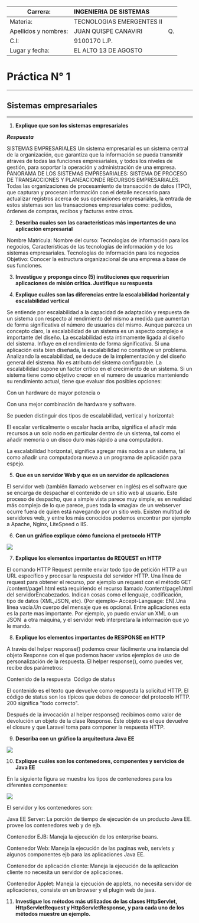 | Carrera: | INGENIERIA DE SISTEMAS | | 
| --- | :--- | :---|
| Materia: | TECNOLOGIAS EMERGENTES II | 
| Apellidos y nombres: | JUAN QUISPE CANAVIRI |Q.
| C.I: | 9100170 L.P. | 
| Lugar y fecha: | EL ALTO 13 DE AGOSTO

# Práctica N° 1
---
## Sistemas empresariales
---
1) **Explique que son los sistemas empresariales**

***Respuesta***

SISTEMAS EMPRESARIALES Un sistema empresarial es un sistema central de la organización, que garantiza que la información se pueda transmitir atraves de todas las funciones empresariales, y todos los niveles de gestión, para soportar la operación y administración de una empresa. PANORAMA DE LOS SISTEMAS EMPRESARIALES: SISTEMA DE PROCESO DE TRANSACCIONES Y PLANEACIONDE RECURSOS EMPRESARIALES. Todas las organizaciones de procesamiento de transacción de datos (TPC), que capturan y procesan información con el detalle necesario para actualizar registros acerca de sus operaciones empresariales, la entrada de estos sistemas son las transacciones empresariales como: pedidos, órdenes de compras, recibos y facturas entre otros. 

2) **Describa cuales son las características más importantes de una aplicación empresarial**

Nombre Matrícula: Nombre del curso: Tecnologías de información para los negocios, Características de las tecnologías de información y de los sistemas empresariales. Tecnologías de información para los negocios 
 Objetivo: Conocer la estructura organizacional de una empresa a base de sus funciones. 

3) **Investigue y proponga cinco (5) instituciones que requerirían aplicaciones de misión crítica. 
Justifique su respuesta**

4) **Explique cuáles son las diferencias entre la escalabilidad horizontal y escalabilidad vertical**

Se entiende por escalabilidad a la capacidad de adaptación y respuesta de un sistema con respecto al rendimiento del mismo a medida que aumentan de forma significativa el número de usuarios del mismo. Aunque parezca un concepto claro, la escalabilidad de un sistema es un aspecto complejo e importante del diseño.
La escalabilidad esta íntimamente ligada al diseño del sistema. Influye en el rendimiento de forma significativa. Si una aplicación esta bien diseñada, la escalabilidad no constituye un problema. Analizando la escalabilidad, se deduce de la implementación y del diseño general del sistema. No es atributo del sistema configurable.
La escalabilidad supone un factor crítico en el crecimiento de un sistema. Si un sistema tiene como objetivo crecer en el numero de usuarios manteniendo su rendimiento actual, tiene que evaluar dos posibles opciones:

Con un hardware de mayor potencia o

Con una mejor combinación de hardware y software.

Se pueden distinguir dos tipos de escalabilidad, vertical y horizontal:

El escalar verticalmente o escalar hacia arriba, significa el añadir más recursos a un solo nodo en particular dentro de un sistema, tal como el añadir memoria o un disco duro más rápido a una computadora.

La escalabilidad horizontal, significa agregar más nodos a un sistema, tal como añadir una computadora nueva a un programa de aplicación para espejo.



5) **Que es un servidor Web y que es un servidor de aplicaciones**

El servidor web (también llamado webserver en inglés) es el software que se encarga de despachar el contenido de un sitio web al usuario.
Este proceso de despacho, que a simple vista parece muy simple, es en realidad más complejo de lo que parece, pues toda la «magia» de un webserver ocurre fuera de quien está navegando por un sitio web. Existen multitud de servidores web, y entre los más conocidos podemos encontrar por ejemplo a Apache, Nginx, LiteSpeed o IIS.

6) **Con un gráfico explique cómo funciona el protocolo HTTP**

![](http://img.youtube.com/vi/tN9yBV-B8Hw/0.jpg)

7) **Explique los elementos importantes de REQUEST en HTTP**

El comando HTTP Request permite enviar todo tipo de petición HTTP a un URL específico y procesar la respuesta del servidor HTTP.
Una línea de request para obtener el recurso, por ejemplo un request con el método GET /content/page1.html está requiriendo el recurso llamado /content/page1.html del servidorEncabezados. Indican cosas como el lenguaje, codificación, tipo de datos (XML,JSON, etc). (Por ejemplo– Accept-Language: EN).Una línea vacía.Un cuerpo del mensaje que es opcional. Entre aplicaciones esta es la parte mas importante. Por ejemplo, yo puedo enviar un XML o un JSON  a otra máquina, y el servidor web interpretara la información que yo le mando.

8) **Explique los elementos importantes de RESPONSE en HTTP**

A través del helper response() podemos crear fácilmente una instancia del objeto Response con el que podemos hacer varios ejemplos de uso de personalización de la respuesta.
El helper response(), como puedes ver, recibe dos parámetros: 

Contenido de la respuesta 
Código de status

El contenido es el texto que devuelve como respuesta la solicitud HTTP. El código de status son los típicos que debes de conocer del protocolo HTTP. 200 significa "todo correcto".

Después de la invocación al helper response() recibimos como valor de devolución un objeto de la clase Response. Éste objeto es el que devuelve el closure y que Laravel toma para componer la respuesta HTTP.

9) **Describa con un gráfico la arquitectura Java EE**

![](https://users.dcc.uchile.cl/~jbarrios/J2EE/arq.gif)

10) **Explique cuáles son los contenedores, componentes y servicios de Java EE**

En la siguiente figura se muestra los tipos de contenedores para los diferentes componentes:

![](http://2.bp.blogspot.com/-xtOAc9rZSpc/U9_4CLOvnRI/AAAAAAAAAPQ/vX2vnfJhcWk/s1600/Captura.PNG)


El servidor y los contenedores son:

Java EE Server: La porción de tiempo de ejecución de un producto Java EE. provee los contenedores web y de ejb.

Contenedor EJB: Maneja la ejecución de los enterprise beans.

Contenedor Web: Maneja la ejecución de las paginas web, servlets y algunos componentes ejb para las aplicaciones Java EE.

Contenedor de aplicación cliente: Maneja la ejecución de la aplicación cliente no necesita un servidor de aplicaciones.

Contenedor Applet: Maneja la ejecución de applets, no necesita servidor de aplicaciones, consiste en un browser y el plugin web de java.

11) **Investigue los métodos más utilizados de las clases HttpServlet, HttpServletRequest y 
HttpServletResponse, y para cada uno de los métodos muestre un ejemplo.**
